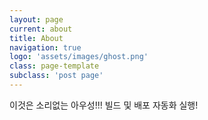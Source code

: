 ```yaml
---
layout: page
current: about
title: About
navigation: true
logo: 'assets/images/ghost.png'
class: page-template
subclass: 'post page'
---
```


이것은 소리없는 아우성!!!
빌드 및 배포 자동화 실행!

